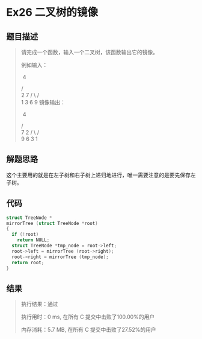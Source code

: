 # Ex26 二叉树的镜像

## 题目描述

> 请完成一个函数，输入一个二叉树，该函数输出它的镜像。
>
> 例如输入：
>
> ​    4
>
>    /   \
>   2     7
>  / \   / \
> 1   3 6   9
> 镜像输出：
>
> ​    4
>
>    /   \
>   7     2
>  / \   / \
> 9   6 3   1

## 解题思路

这个主要用的就是在左子树和右子树上递归地进行，唯一需要注意的是要先保存左子树。

## 代码

```c
struct TreeNode *
mirrorTree (struct TreeNode *root)
{
  if (!root)
    return NULL;
  struct TreeNode *tmp_node = root->left;
  root->left = mirrorTree (root->right);
  root->right = mirrorTree (tmp_node);
  return root;
}
```

## 结果

> 执行结果：通过
>
> 执行用时：0 ms, 在所有 C 提交中击败了100.00%的用户
>
> 内存消耗：5.7 MB, 在所有 C 提交中击败了27.52%的用户